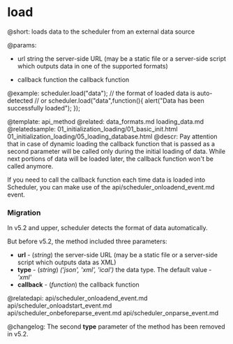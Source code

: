 load
=============

@short: 
	loads data to the scheduler from an external data source

@params: 

- url			string  	the server-side URL (may be a static file or a server-side script which outputs data in one of the supported formats)
* callback		function 	the callback function

@example: 
scheduler.load("data"); // the format of loaded data is auto-detected
// or
scheduler.load("data",function(){
	alert("Data has been successfully loaded");
});


@template:	api_method
@related:
	data_formats.md
    loading_data.md
@relatedsample:
	01_initialization_loading/01_basic_init.html
    01_initialization_loading/05_loading_database.html
@descr: 
Pay attention that in case of dynamic loading the callback function that is passed as a second parameter will be called only during the initial loading of data.
While next portions of data will be loaded later, the callback function won't be called anymore.

If you need to call the callback function each time data is loaded into Scheduler, you can make use of the api/scheduler_onloadend_event.md event.

### Migration

In v5.2 and upper, scheduler detects the format of data automatically. 

But before v5.2, the method included three parameters:

- **url** - (*string*)  the server-side URL (may be a static file or a server-side script which outputs data as XML)
- **type** - (*string*) <i>('json', 'xml', 'ical')</i> the data type. The default value - <i>'xml'</i>
- **callback** - (*function*) the callback function

@relatedapi:
api/scheduler_onloadend_event.md
api/scheduler_onloadstart_event.md
api/scheduler_onbeforeparse_event.md
api/scheduler_onparse_event.md

@changelog: 
The second **type** parameter of the method has been removed in v5.2.